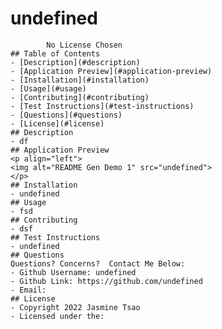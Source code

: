 # undefined
            No License Chosen
    ## Table of Contents
    - [Description](#description)
    - [Application Preview](#application-preview)
    - [Installation](#installation)
    - [Usage](#usage)
    - [Contributing](#contributing)
    - [Test Instructions](#test-instructions)
    - [Questions](#questions)
    - [License](#license)
    ## Description
    - df
    ## Application Preview
    <p align="left">
    <img alt="README Gen Demo 1" src="undefined">
    </p>
    ## Installation
    - undefined
    ## Usage
    - fsd
    ## Contributing
    - dsf
    ## Test Instructions
    - undefined
    ## Questions
    Questions? Concerns?  Contact Me Below:
    - Github Username: undefined
    - Github Link: https://github.com/undefined 
    - Email: 
    ## License
    - Copyright 2022 Jasmine Tsao
    - Licensed under the:  
    